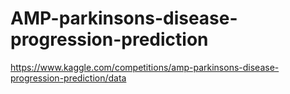 # AMP-parkinsons-disease-progression-prediction

https://www.kaggle.com/competitions/amp-parkinsons-disease-progression-prediction/data
